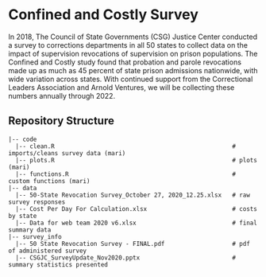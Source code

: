 # Confined and Costly Survey

In 2018, The Council of State Governments (CSG) Justice Center conducted a survey to corrections departments in all 50 states to collect data on the impact of supervision revocations of supervision on prison populations. The Confined and Costly study found that probation and parole revocations made up as much as 45 percent of state prison admissions nationwide, with wide variation across states. With continued support from the Correctional Leaders Association and Arnold Ventures, we will be collecting these numbers annually through 2022.  

## Repository Structure

    |-- code    
      |-- clean.R                                                  # imports/cleans survey data (mari)  
      |-- plots.R                                                  # plots (mari)
      |-- functions.R                                              # custom functions (mari)
    |-- data 
      |-- 50-State Revocation Survey_October 27, 2020_12.25.xlsx   # raw survey responses   
      |-- Cost Per Day For Calculation.xlsx                        # costs by state  
      |-- Data for web team 2020 v6.xlsx                           # final summary data     
    |-- survey_info  
      |-- 50 State Revocation Survey - FINAL.pdf                   # pdf of administered survey  
      |-- CSGJC_SurveyUpdate_Nov2020.pptx                          # summary statistics presented  